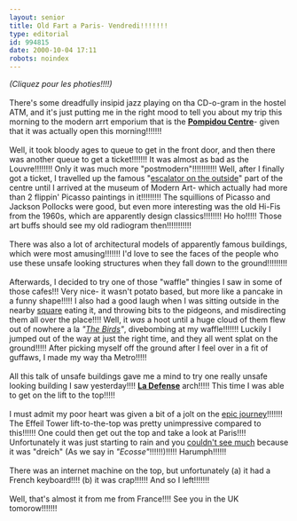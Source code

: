 ```yaml
---
layout: senior
title: Old Fart a Paris- Vendredi!!!!!!!
type: editorial
id: 994815
date: 2000-10-04 17:11
robots: noindex
---
```

<i>(Cliquez pour les photies!!!!)</i> <br/> <br/>There's some dreadfully insipid jazz playing on tha CD-o-gram in the hostel ATM, and it's just putting me in the right mood to tell you about my trip this morning to the modern arrt emporium that is the <b><a href="http://www.seniordads.fsnet.co.uk/seniordads/features/citizen/v2/paris/pompidou/pompi.jpg">Pompidou Centre</a></b>- given that it was actually open this morning!!!!!!!<br/> <br/>Well, it took bloody ages to queue to get in the front door, and then there was another queue to get a ticket!!!!!!! It was almost as bad as the Louvre!!!!!!!! Only it was much more "postmodern"!!!!!!!!!!! Well, after I finally got a ticket, I travelled up the famous "<a href="http://www.seniordads.fsnet.co.uk/seniordads/features/citizen/v2/paris/pompidou/escalators.jpg">escalator on the outside</a>" part of the centre until I arrived at the museum of Modern Art- which actually had more than 2 flippin' Picasso paintings in it!!!!!!!!! The squillions of Picasso and Jackson Pollocks were good, but even more interesting was the old Hi-Fis from the 1960s, which are apparently design classics!!!!!!!! Ho ho!!!!! Those art buffs should see my old radiogram then!!!!!!!!!!! <br/> <br/>There was also a lot of architectural models of apparently famous buildings, which were most amusing!!!!!!! I'd love to see the faces of the people who use these unsafe looking structures when they fall down to the ground!!!!!!!!!<br/> <br/>Afterwards, I decided to try one of those "waffle" thingies I saw in some of those cafes!!! Very nice- it wasn't potato based, but more like a pancake in a funny shape!!!!! I also had a good laugh when I was sitting outside in the nearby <a href="http://www.seniordads.fsnet.co.uk/seniordads/features/citizen/v2/paris/pompidou/square.jpg">square</a> eating it, and throwing bits to the pidgeons, and misdirecting them all over the place!!!! Well, it <i>was</i> a hoot until a huge cloud of them flew out of nowhere a la <i>"<a href="http://www.seniordads.fsnet.co.uk/seniordads/features/citizen/v2/paris/pompidou/birds.jpg">The Birds</a>"</i>, divebombing at my waffle!!!!!!! Luckily I jumped out of the way at just the right time, and they all went splat on the ground!!!!! After picking myself off the ground after I feel over in a fit of guffaws, I made my way tha Metro!!!!!<br/> <br/>All this talk of unsafe buildings gave me a mind to try one really unsafe looking building I saw yesterday!!!! <b><a href="http://www.seniordads.fsnet.co.uk/seniordads/features/citizen/v2/paris/defence/defence_arch.jpg">La Defense</a></b> arch!!!!! This time I was able to get on the lift to the top!!!!!<br/> <br/>I must admit my poor heart was given a bit of a jolt on the <a href="http://www.seniordads.fsnet.co.uk/seniordads/features/citizen/v2/paris/defence/lift.jpg">epic journey</a>!!!!!!! The Effeil Tower lift-to-the-top was pretty unimpressive compared to this!!!!!! One could then get out the top and take a look at Paris!!!! Unfortunately it was just starting to rain and you <a href="http://www.seniordads.fsnet.co.uk/seniordads/features/citizen/v2/paris/defence/defence_view.jpg">couldn't see much</a> because it was "dreich" (As we say in <i>"Ecosse"</i>!!!!!!)!!!!! Harumph!!!!!! <br/> <br/>There was an internet machine on the top, but unfortunately (a) it had a French keyboard!!!! (b) it was crap!!!!!! And so I left!!!!!!!<br/> <br/>Well, that's almost it from me from France!!!! See you in the UK tomorow!!!!!!!
